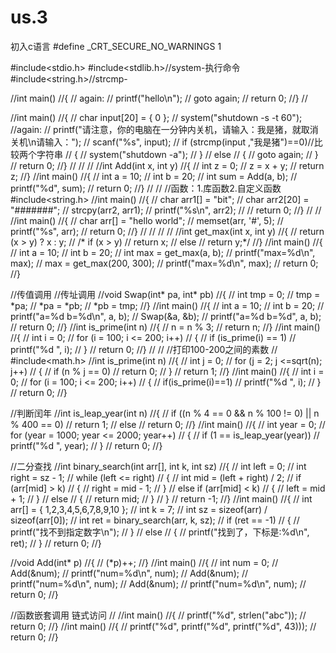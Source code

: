 # us.3
初入c语言
#define _CRT_SECURE_NO_WARNINGS 1

#include<stdio.h>
#include<stdlib.h>//system-执行命令
#include<string.h>//strcmp-

//int main()
//{
//	again:
//	printf("hello\n");
//	goto again;
//	return 0;
//}
// 



//int main()
//{
//	char input[20] = { 0 };
//	system("shutdown -s -t 60");
//again:
//	printf("请注意，你的电脑在一分钟内关机，请输入：我是猪，就取消关机\n请输入：");
//	scanf("%s", input);
//	if (strcmp(input ,"我是猪")==0)//比较两个字符串
//	{
//		system("shutdown -a");
//	}
//	else
//	{
//		goto again;
//	}
//	return 0;
//}
// 
// 
// 
//int Add(int x, int y)
//{
//	int z = 0;
//	z = x + y;
//	return z;
//}
//int main()
//{
//	int a = 10;
//	int b = 20;
//	int sum = Add(a, b);
//	printf("%d", sum);
//	return 0;
//}
// 
// 
//函数：1.库函数2.自定义函数
#include<string.h>
//int main()
//{
//	char arr1[] = "bit";
//	char arr2[20] = "#######";
//	strcpy(arr2, arr1);
//	printf("%s\n", arr2);
//
//	return 0;
//}
// 
// 
//int main()
//{
//	char arr[] = "hello world";
//	memset(arr, '#', 5);
//	printf("%s", arr);
//	return 0;
//}
// 
// 
// 
// 
//int get_max(int x, int y)
//{
//	return (x > y) ? x : y;
//  /*  if (x > y)
//		return x;
//	else
//		return y;*/
//}
//int main()
//{
//	int a = 10;
//	int b = 20;
//	int max = get_max(a, b);
//	printf("max=%d\n", max);
//	max = get_max(200, 300);
//	printf("max=%d\n", max);
//	return 0;
//}


//传值调用
//传址调用
//void Swap(int* pa, int* pb)
//{
//	int tmp = 0;
//	tmp = *pa;
//	*pa = *pb;
//	*pb = tmp;
//}
//int main()
//{
//	int a = 10;
//	int b = 20;
//	printf("a=%d b=%d\n", a, b);
//	Swap(&a, &b);
//	printf("a=%d b=%d", a, b);
//	return 0;
//}
//int is_prime(int n)
//{
//	n = n % 3;
//	return n;
//}
//int main()
//{
//	int i = 0;
//	for (i = 100; i <= 200; i++)
//	{
//		if (is_prime(i) == 1)
//			printf("%d  ", i);
//	}
//	return 0;
//}
// 
// 
//打印100-200之间的素数
// #include<math.h>
//int is_prime(int n)
//{
//	int j = 0;
//	for (j = 2; j <=sqrt(n); j++)
//	{
//		if (n % j == 0)
//			return 0;
//	}
//	return 1;
//}
//int main()
//{
//	int i = 0;
//	for (i = 100; i <= 200; i++)
//	{
//		if(is_prime(i)==1)
//		printf("%d ", i);
//	}
//	return 0;
//}


//判断闰年
//int is_leap_year(int n)
//{
//	if ((n % 4 == 0 && n % 100 != 0) || n % 400 == 0)
//		return 1;
//	else
//		return 0;
//}
//int main()
//{
//	int year = 0;
//	for (year = 1000; year <= 2000; year++)
//	{
//		if (1 == is_leap_year(year))
//			printf("%d ", year);
//	}
//	return 0;
//}

//二分查找
//int binary_search(int arr[], int k, int sz)
//{
//	int left = 0;
//	int right = sz - 1;
//	while (left <= right)
//	{
//		int mid = (left + right) / 2;
//		if (arr[mid] > k)
//		{
//			right = mid - 1;
//		}
//		else if (arr[mid] < k)
//		{
//			left = mid + 1;
//		}
//		else
//		{
//			return mid;
//		}
//	}
//	return -1;
//}
//int main()
//{
//	int arr[] = { 1,2,3,4,5,6,7,8,9,10 };
//	int k = 7;
//	int sz = sizeof(arr) / sizeof(arr[0]);
//	int ret = binary_search(arr, k, sz);
//	if (ret == -1)
//	{
//		printf("找不到指定数字\n");
//	}
//	else
//	{
//		printf("找到了，下标是:%d\n", ret);
//	}
//	return 0;
//}




//void Add(int* p)
//{
//	(*p)++;
//}
//int main()
//{
//	int num = 0;
//	Add(&num);
//		printf("num=%d\n", num);
//	Add(&num);
//		printf("num=%d\n", num);
//	Add(&num);
//		printf("num=%d\n", num);
//		return 0;
//}

//函数嵌套调用 链式访问
//
//int main()
//{
//	printf("%d", strlen("abc"));
//	return 0;
//}
//int main()
//{
//	printf("%d", printf("%d", printf("%d", 43)));
//	return 0;
//}
